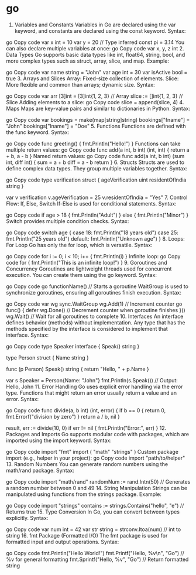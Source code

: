 # go

1. Variables and Constants
Variables in Go are declared using the var keyword, and constants are declared using the const keyword.
Syntax:

go
Copy code
var x int = 10
var y = 20 // Type inferred
const pi = 3.14
You can also declare multiple variables at once:
go
Copy code
var x, y, z int
2. Data Types
Go supports basic data types like int, float64, string, bool, and more complex types such as struct, array, slice, and map.
Example:

go
Copy code
var name string = "John"
var age int = 30
var isActive bool = true
3. Arrays and Slices
Array: Fixed-size collection of elements.
Slice: More flexible and common than arrays; dynamic size.
Syntax:

go
Copy code
var arr [3]int = [3]int{1, 2, 3} // Array
slice := []int{1, 2, 3}          // Slice
Adding elements to a slice:
go
Copy code
slice = append(slice, 4)
4. Maps
Maps are key-value pairs and similar to dictionaries in Python.
Syntax:

go
Copy code
var bookings = make(map[string]string)
bookings["fname"] = "John"
bookings["lname"] = "Doe"
5. Functions
Functions are defined with the func keyword.
Syntax:

go
Copy code
func greeting() {
    fmt.Println("Hello!")
}
Functions can take multiple return values:
go
Copy code
func add(a int, b int) (int, int) {
    return a + b, a - b
}
Named return values:
go
Copy code
func add(a int, b int) (sum int, diff int) {
    sum = a + b
    diff = a - b
    return
}
6. Structs
Structs are used to define complex data types. They group multiple variables together.
Syntax:

go
Copy code
type verification struct {
    ageVerification uint
    residentOfIndia string
}

var v verification
v.ageVerification = 25
v.residentOfIndia = "Yes"
7. Control Flow: If, Else, Switch
If-Else is used for conditional statements.
Syntax:

go
Copy code
if age > 18 {
    fmt.Println("Adult")
} else {
    fmt.Println("Minor")
}
Switch provides multiple condition checks.
Syntax:

go
Copy code
switch age {
case 18:
    fmt.Println("18 years old")
case 25:
    fmt.Println("25 years old")
default:
    fmt.Println("Unknown age")
}
8. Loops: For Loop
Go has only the for loop, which is versatile.
Syntax:

go
Copy code
for i := 0; i < 10; i++ {
    fmt.Println(i)
}
Infinite loop:
go
Copy code
for {
    fmt.Println("This is an infinite loop!")
}
9. Goroutines and Concurrency
Goroutines are lightweight threads used for concurrent execution. You can create them using the go keyword.
Syntax:

go
Copy code
go functionName()  // Starts a goroutine
WaitGroup is used to synchronize goroutines, ensuring all goroutines finish execution.
Syntax:

go
Copy code
var wg sync.WaitGroup
wg.Add(1)          // Increment counter
go func() {
    defer wg.Done() // Decrement counter when goroutine finishes
}()
wg.Wait()           // Wait for all goroutines to complete
10. Interfaces
An interface defines behavior (methods) without implementation. Any type that has the methods specified by the interface is considered to implement that interface.
Syntax:

go
Copy code
type Speaker interface {
    Speak() string
}

type Person struct {
    Name string
}

func (p Person) Speak() string {
    return "Hello, " + p.Name
}

var s Speaker = Person{Name: "John"}
fmt.Println(s.Speak()) // Output: Hello, John
11. Error Handling
Go uses explicit error handling via the error type. Functions that might return an error usually return a value and an error.
Syntax:

go
Copy code
func divide(a, b int) (int, error) {
    if b == 0 {
        return 0, fmt.Errorf("division by zero")
    }
    return a / b, nil
}

result, err := divide(10, 0)
if err != nil {
    fmt.Println("Error:", err)
}
12. Packages and Imports
Go supports modular code with packages, which are imported using the import keyword.
Syntax:

go
Copy code
import "fmt"
import (
    "math"
    "strings"
)
Custom package import (e.g., helper in your project):
go
Copy code
import "path/to/helper"
13. Random Numbers
You can generate random numbers using the math/rand package.
Syntax:

go
Copy code
import "math/rand"
randomNum := rand.Intn(50) // Generates a random number between 0 and 49
14. String Manipulation
Strings can be manipulated using functions from the strings package.
Example:

go
Copy code
import "strings"
contains := strings.Contains("hello", "e") // Returns true
15. Type Conversion
In Go, you can convert between types explicitly.
Syntax:

go
Copy code
var num int = 42
var str string = strconv.Itoa(num) // int to string
16. fmt Package (Formatted I/O)
The fmt package is used for formatted input and output operations.
Syntax:

go
Copy code
fmt.Println("Hello World!")
fmt.Printf("Hello, %v\n", "Go") // %v for general formatting
fmt.Sprintf("Hello, %v", "Go") // Return formatted string
